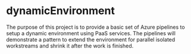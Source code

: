 # dynamicEnvironment
The purpose of this project is to provide a basic set of Azure pipelines to setup a dynamic environment using PaaS services. The pipelines will demonstrate a pattern to extend the environment for parallel isolated workstreams and shrink it after the work is finished.

